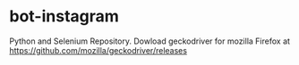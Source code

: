 # bot-instagram
Python and Selenium Repository.
Dowload geckodriver for mozilla Firefox at https://github.com/mozilla/geckodriver/releases
